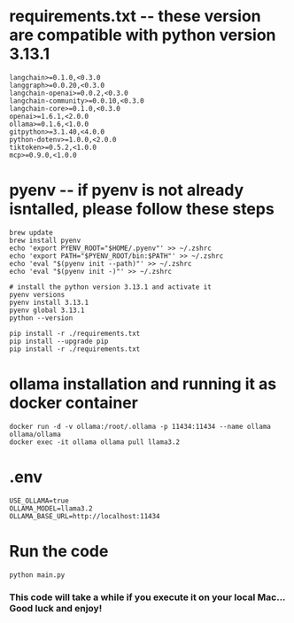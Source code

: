 # requirements.txt -- these version are compatible with python version 3.13.1
```
langchain>=0.1.0,<0.3.0
langgraph>=0.0.20,<0.3.0
langchain-openai>=0.0.2,<0.3.0
langchain-community>=0.0.10,<0.3.0
langchain-core>=0.1.0,<0.3.0
openai>=1.6.1,<2.0.0
ollama>=0.1.6,<1.0.0
gitpython>=3.1.40,<4.0.0
python-dotenv>=1.0.0,<2.0.0
tiktoken>=0.5.2,<1.0.0
mcp>=0.9.0,<1.0.0
```

# pyenv -- if pyenv is not already isntalled, please follow these steps
```
brew update
brew install pyenv
echo 'export PYENV_ROOT="$HOME/.pyenv"' >> ~/.zshrc
echo 'export PATH="$PYENV_ROOT/bin:$PATH"' >> ~/.zshrc
echo 'eval "$(pyenv init --path)"' >> ~/.zshrc
echo 'eval "$(pyenv init -)"' >> ~/.zshrc

# install the python version 3.13.1 and activate it
pyenv versions
pyenv install 3.13.1
pyenv global 3.13.1
python --version

pip install -r ./requirements.txt
pip install --upgrade pip
pip install -r ./requirements.txt
```

# ollama installation and running it as docker container
```
docker run -d -v ollama:/root/.ollama -p 11434:11434 --name ollama ollama/ollama
docker exec -it ollama ollama pull llama3.2
```

# .env
```
USE_OLLAMA=true
OLLAMA_MODEL=llama3.2
OLLAMA_BASE_URL=http://localhost:11434
```

# Run the code
```
python main.py
```
### This code will take a while if you execute it on your local Mac... Good luck and enjoy!